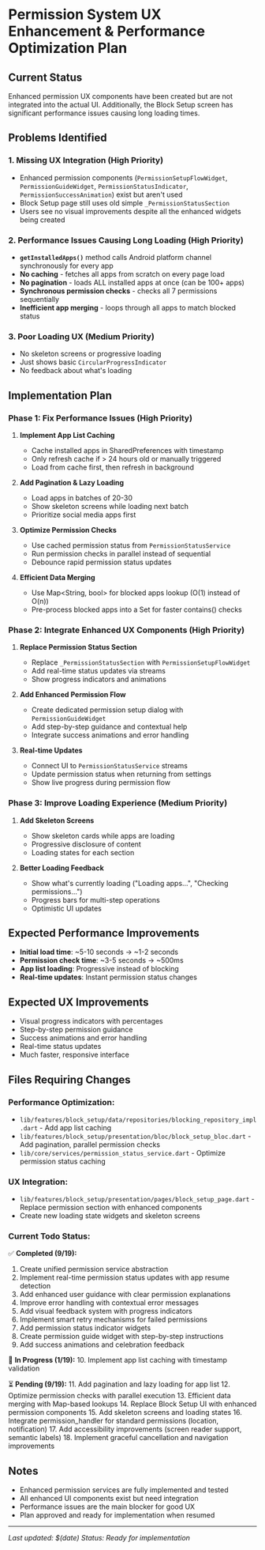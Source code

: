 # Permission System UX Enhancement & Performance Optimization Plan

## Current Status
Enhanced permission UX components have been created but are not integrated into the actual UI. Additionally, the Block Setup screen has significant performance issues causing long loading times.

## Problems Identified

### 1. Missing UX Integration (High Priority)
- Enhanced permission components (`PermissionSetupFlowWidget`, `PermissionGuideWidget`, `PermissionStatusIndicator`, `PermissionSuccessAnimation`) exist but aren't used
- Block Setup page still uses old simple `_PermissionStatusSection` 
- Users see no visual improvements despite all the enhanced widgets being created

### 2. Performance Issues Causing Long Loading (High Priority)
- **`getInstalledApps()`** method calls Android platform channel synchronously for every app
- **No caching** - fetches all apps from scratch on every page load  
- **No pagination** - loads ALL installed apps at once (can be 100+ apps)
- **Synchronous permission checks** - checks all 7 permissions sequentially
- **Inefficient app merging** - loops through all apps to match blocked status

### 3. Poor Loading UX (Medium Priority)
- No skeleton screens or progressive loading
- Just shows basic `CircularProgressIndicator`
- No feedback about what's loading

## Implementation Plan

### Phase 1: Fix Performance Issues (High Priority)
1. **Implement App List Caching**
   - Cache installed apps in SharedPreferences with timestamp
   - Only refresh cache if > 24 hours old or manually triggered
   - Load from cache first, then refresh in background

2. **Add Pagination & Lazy Loading**
   - Load apps in batches of 20-30
   - Show skeleton screens while loading next batch
   - Prioritize social media apps first

3. **Optimize Permission Checks**
   - Use cached permission status from `PermissionStatusService`
   - Run permission checks in parallel instead of sequential
   - Debounce rapid permission status updates

4. **Efficient Data Merging**
   - Use Map<String, bool> for blocked apps lookup (O(1) instead of O(n))
   - Pre-process blocked apps into a Set for faster contains() checks

### Phase 2: Integrate Enhanced UX Components (High Priority)
1. **Replace Permission Status Section**
   - Replace `_PermissionStatusSection` with `PermissionSetupFlowWidget`
   - Add real-time status updates via streams
   - Show progress indicators and animations

2. **Add Enhanced Permission Flow**
   - Create dedicated permission setup dialog with `PermissionGuideWidget`
   - Add step-by-step guidance and contextual help
   - Integrate success animations and error handling

3. **Real-time Updates**
   - Connect UI to `PermissionStatusService` streams
   - Update permission status when returning from settings
   - Show live progress during permission flow

### Phase 3: Improve Loading Experience (Medium Priority)
1. **Add Skeleton Screens**
   - Show skeleton cards while apps are loading
   - Progressive disclosure of content
   - Loading states for each section

2. **Better Loading Feedback**
   - Show what's currently loading ("Loading apps...", "Checking permissions...")
   - Progress bars for multi-step operations
   - Optimistic UI updates

## Expected Performance Improvements
- **Initial load time**: ~5-10 seconds → ~1-2 seconds
- **Permission check time**: ~3-5 seconds → ~500ms
- **App list loading**: Progressive instead of blocking
- **Real-time updates**: Instant permission status changes

## Expected UX Improvements
- Visual progress indicators with percentages
- Step-by-step permission guidance
- Success animations and error handling  
- Real-time status updates
- Much faster, responsive interface

## Files Requiring Changes

### Performance Optimization:
- `lib/features/block_setup/data/repositories/blocking_repository_impl.dart` - Add app list caching
- `lib/features/block_setup/presentation/bloc/block_setup_bloc.dart` - Add pagination, parallel permission checks
- `lib/core/services/permission_status_service.dart` - Optimize permission status caching

### UX Integration:
- `lib/features/block_setup/presentation/pages/block_setup_page.dart` - Replace permission section with enhanced components
- Create new loading state widgets and skeleton screens

### Current Todo Status:
✅ **Completed (9/19):**
1. Create unified permission service abstraction
2. Implement real-time permission status updates with app resume detection
3. Add enhanced user guidance with clear permission explanations
4. Improve error handling with contextual error messages
5. Add visual feedback system with progress indicators
6. Implement smart retry mechanisms for failed permissions
7. Add permission status indicator widgets
8. Create permission guide widget with step-by-step instructions
9. Add success animations and celebration feedback

🔄 **In Progress (1/19):**
10. Implement app list caching with timestamp validation

⏳ **Pending (9/19):**
11. Add pagination and lazy loading for app list
12. Optimize permission checks with parallel execution
13. Efficient data merging with Map-based lookups
14. Replace Block Setup UI with enhanced permission components
15. Add skeleton screens and loading states
16. Integrate permission_handler for standard permissions (location, notification)
17. Add accessibility improvements (screen reader support, semantic labels)
18. Implement graceful cancellation and navigation improvements

## Notes
- Enhanced permission services are fully implemented and tested
- All enhanced UI components exist but need integration
- Performance issues are the main blocker for good UX
- Plan approved and ready for implementation when resumed

---
*Last updated: $(date)*
*Status: Ready for implementation*